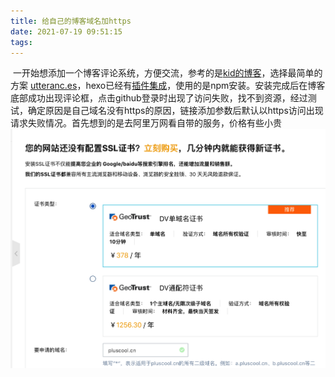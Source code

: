 ```yaml
---
title: 给自己的博客域名加https
date: 2021-07-19 09:51:15
tags:
---
```


​    一开始想添加一个博客评论系统，方便交流，参考的是[kid的博客](https://freemind.pluskid.org/technology/github-based-comment-system-and-the-death-of-independent-blog/)，选择最简单的方案 [utteranc.es](https://utteranc.es/)，hexo已经有[插件集成](https://zhuanlan.zhihu.com/p/76237379)，使用的是npm安装。安装完成后在博客底部成功出现评论框，点击github登录时出现了访问失败，找不到资源，经过测试，确定原因是自己域名没有https的原因，链接添加参数后默认以https访问出现请求失败情况。首先想到的是去阿里万网看自带的服务，价格有些小贵![image](https://github.com/zhangjk4859/zhangjk4859.github.io/blob/zjk/pics/wanwangprice.png?raw=true)

